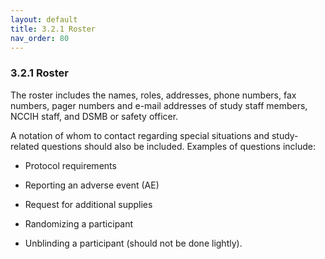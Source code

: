 ```yaml
---
layout: default
title: 3.2.1 Roster
nav_order: 80
---
```


### 3.2.1 Roster

The roster includes the names, roles, addresses, phone numbers, fax
numbers, pager numbers and e-mail addresses of study staff members,
NCCIH staff, and DSMB or safety officer.

A notation of whom to contact regarding special situations and
study-related questions should also be included. Examples of questions
include:

-   Protocol requirements

-   Reporting an adverse event (AE)

-   Request for additional supplies

-   Randomizing a participant

-   Unblinding a participant (should not be done lightly).

